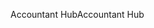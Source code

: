 <span data-ttu-id="a4f9a-101">Accountant Hub</span><span class="sxs-lookup"><span data-stu-id="a4f9a-101">Accountant Hub</span></span>
